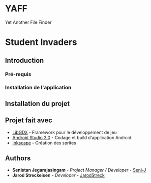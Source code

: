 # YAFF
Yet Another File Finder
# Student Invaders

## Introduction

### Pré-requis


### Installation de l'application

## Installation du projet

## Projet fait avec

* [LibGDX](https://libgdx.badlogicgames.com) - Framework pour le développement de jeu
* [Android Studio 3.0](https://developer.android.com/studio/) - Codage et build d'application Android
* [Inkscape](https://inkscape.org/fr/) - Création des sprites


## Authors

* **Senistan Jegarajasingam** - *Project Manager / Developer* - [Seni-J](https://github.com/Seni-J)
* **Jarod Streckeisen** - *Developer* - [JarodStreck](https://github.com/JarodStreck)